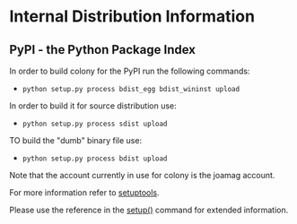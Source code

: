 # Internal Distribution Information

## PyPI - the Python Package Index

In order to build colony for the PyPI run the following commands:

* `python setup.py process bdist_egg bdist_wininst upload`

In order to build it for source distribution use:

* `python setup.py process sdist upload`

TO build the "dumb" binary file use:

* `python setup.py process bdist upload`

Note that the account currently in use for colony is the joamag account.

For more information refer to [setuptools](http://packages.python.org/distribute/setuptools.html).

Please use the reference in the [setup()](http://docs.python.org/distutils/apiref.html) command for extended information.
